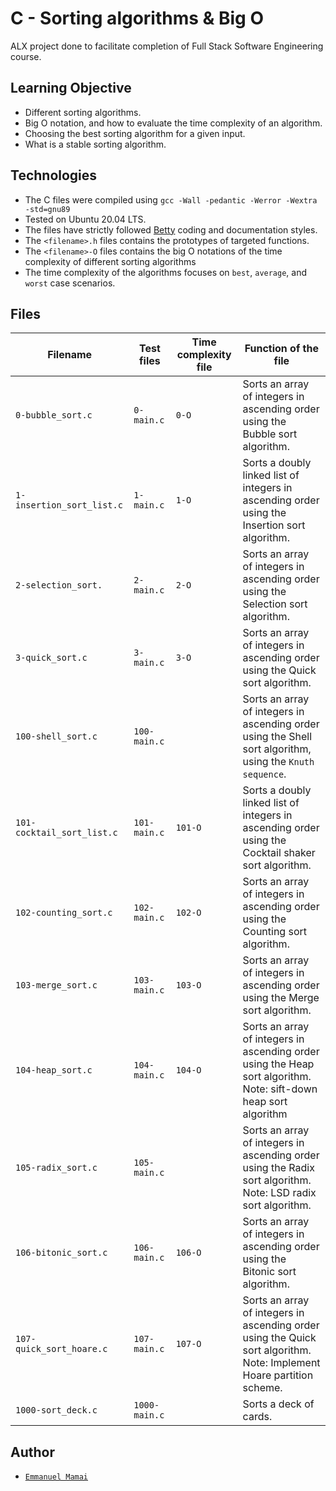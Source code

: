 # C - Sorting algorithms & Big O
ALX project done to facilitate completion of Full Stack Software Engineering course.

## Learning Objective
* Different sorting algorithms.
* Big O notation, and how to evaluate the time complexity of an algorithm.
* Choosing the best sorting algorithm for a given input.
* What is a stable sorting algorithm.

## Technologies
* The C files were compiled using `gcc -Wall -pedantic -Werror -Wextra -std=gnu89`
* Tested on Ubuntu 20.04 LTS.
* The files have strictly followed [Betty](https://github.com/holbertonschool/Betty) coding and documentation styles.
* The `<filename>.h` files contains the prototypes of targeted functions.
* The `<filename>-O` files contains the big O notations of the time complexity of different sorting algorithms
* The time complexity of the algorithms focuses on `best`, `average`, and `worst` case scenarios.

## Files
| Filename | Test files | Time complexity file | Function of the file |
| --------- | ---------- | -------- | ---------- |
| `0-bubble_sort.c` | `0-main.c `| `0-O` |  Sorts an array of integers in ascending order using the Bubble sort algorithm. |
| `1-insertion_sort_list.c` | `1-main.c ` | `1-O` | Sorts a doubly linked list of integers in ascending order using the Insertion sort algorithm. |
| `2-selection_sort.` | `2-main.c ` | `2-O` | Sorts an array of integers in ascending order using the Selection sort algorithm. |
| `3-quick_sort.c` | `3-main.c ` | `3-O` | Sorts an array of integers in ascending order using the Quick sort algorithm. |
| `100-shell_sort.c` | `100-main.c `|    | Sorts an array of integers in ascending order using the Shell sort algorithm, using the `Knuth sequence`. |
| `101-cocktail_sort_list.c` | `101-main.c ` | `101-O` | Sorts a doubly linked list of integers in ascending order using the Cocktail shaker sort algorithm. |
| `102-counting_sort.c` | `102-main.c ` | `102-O` | Sorts an array of integers in ascending order using the Counting sort algorithm. |
| `103-merge_sort.c` | `103-main.c` | `103-O` | Sorts an array of integers in ascending order using the Merge sort algorithm. |
| `104-heap_sort.c` | `104-main.c` | `104-O` | Sorts an array of integers in ascending order using the Heap sort algorithm. Note: sift-down heap sort algorithm |
| `105-radix_sort.c` | `105-main.c` |  | Sorts an array of integers in ascending order using the Radix sort algorithm. Note: LSD radix sort algorithm. |
| `106-bitonic_sort.c` | `106-main.c` | `106-O` | Sorts an array of integers in ascending order using the Bitonic sort algorithm. |
| `107-quick_sort_hoare.c` | `107-main.c` | `107-O` | Sorts an array of integers in ascending order using the Quick sort algorithm. Note: Implement Hoare partition scheme. |
| `1000-sort_deck.c` | `1000-main.c` | | Sorts a deck of cards. |

## Author
* [`Emmanuel Mamai`](https://github.com/MamaiTheCoder)
